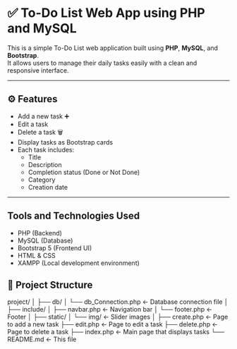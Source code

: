 # ✅ To-Do List Web App using PHP and MySQL

This is a simple To-Do List web application built using **PHP**, **MySQL**, and **Bootstrap**.  
It allows users to manage their daily tasks easily with a clean and responsive interface.

---

## ⚙️ Features

- Add a new task ➕
- Edit a task 
- Delete a task 🗑
- Display tasks as Bootstrap cards
- Each task includes:
  - Title
  - Description
  - Completion status (Done or Not Done)
  - Category
  - Creation date

---

##  Tools and Technologies Used

- PHP (Backend)
- MySQL (Database)
- Bootstrap 5 (Frontend UI)
- HTML & CSS
- XAMPP (Local development environment)

  
## 📁 Project Structure

project/
│
├── db/
│ └── db_Connection.php ← Database connection file
│
├── include/
│ ├── navbar.php ← Navigation bar
│ └── footer.php ← Footer
│
├── static/
│ └── img/ ← Slider images
│
├── create.php ← Page to add a new task
├── edit.php ← Page to edit a task
├── delete.php ← Page to delete a task
├── index.php ← Main page that displays tasks
└── README.md ← This file

